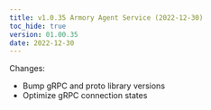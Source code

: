 ```yaml
---
title: v1.0.35 Armory Agent Service (2022-12-30)
toc_hide: true
version: 01.00.35
date: 2022-12-30
---
```


Changes: 
- Bump gRPC and proto library versions
- Optimize gRPC connection states 

